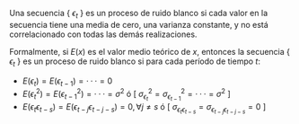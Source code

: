 Una secuencia { $\epsilon_t$ } es un proceso de ruido blanco si cada valor en la secuencia tiene una media de cero, una varianza constante, y no está correlacionado con todas las demás realizaciones. 

Formalmente, si $E(x)$ es el valor medio teórico de $x$, entonces la secuencia { $\epsilon_t$ } es un proceso de ruido blanco si para cada período de tiempo $t$:
* $E(\epsilon_t)=E(\epsilon_{t-1})= · · · =0$
* $E(\epsilon_{t}^2)=E(\epsilon_{t-1}^2)= · · · =\sigma^2$ ó [ $\sigma_{\epsilon_{t}}^2=\sigma_{\epsilon_{t-1}}^2= · · · =\sigma^2$ ]
* $E(\epsilon_{t}\epsilon_{t-s})=E(\epsilon_{t-j}\epsilon_{t-j-s})=0,  \forall j\neq s$ ó [ $\sigma_{\epsilon_{t}\epsilon_{t-s}}=\sigma_{\epsilon_{t-j}\epsilon_{t-j-s}}=0$ ]



